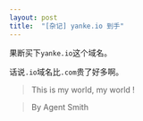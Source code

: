 ```yaml
---
layout: post
title:  "[杂记] yanke.io 到手"
---
```


果断买下`yanke.io`这个域名。

话说`.io`域名比`.com`贵了好多啊。

> This is my world, my world !

> By Agent Smith
